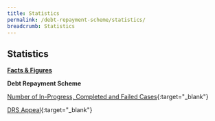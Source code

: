```yaml
---
title: Statistics
permalink: /debt-repayment-scheme/statistics/
breadcrumb: Statistics
---
```

Statistics
---

<u><b>Facts & Figures</b></u>

**Debt Repayment Scheme**

[Number of In-Progress, Completed and Failed Cases](/files/NumberofIn-Progress,CompletedandFailedCasesforDRS(Feb22).pdf){:target="_blank"} 

[DRS Appeal](/files/DRSAppeal.pdf/){:target="_blank"}
